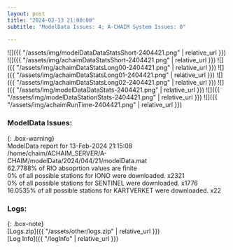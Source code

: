 ```yaml
---
layout: post
title: "2024-02-13 21:00:00"
subtitle: "ModelData Issues: 4; A-CHAIM System Issues: 0"

---
```


![]({{ "/assets/img/modelDataDataStatsShort-2404421.png" | relative_url }})
![]({{ "/assets/img/achaimDataStatsShort-2404421.png" | relative_url }})
![]({{ "/assets/img/achaimDataStatsLong00-2404421.png" | relative_url }})
![]({{ "/assets/img/achaimDataStatsLong01-2404421.png" | relative_url }})
![]({{ "/assets/img/achaimDataStatsLong02-2404421.png" | relative_url }})
![]({{ "/assets/img/modelDataDataStats-2404421.png" | relative_url }})
![]({{ "/assets/img/modelDataStationStats-2404421.png" | relative_url }})
![]({{ "/assets/img/achaimRunTime-2404421.png" | relative_url }})


### ModelData Issues:  
  
{: .box-warning}  
 ModelData report for 13-Feb-2024 21:15:08   
 /home/chaim/ACHAIM_SERVER/A-CHAIM/modelData/2024/044/21/modelData.mat   
 62.7788% of RIO absoprtion values are finite   
 0% of all possible stations for IONO were downloaded. x2321   
 0% of all possible stations for SENTINEL were downloaded. x1776   
 16.0535% of all possible stations for KARTVERKET were downloaded. x22   
  


### Logs:  
  
{: .box-note}  
[Logs.zip]({{ "/assets/other/logs.zip" | relative_url }})  
[Log Info]({{ "/logInfo" | relative_url }})  
